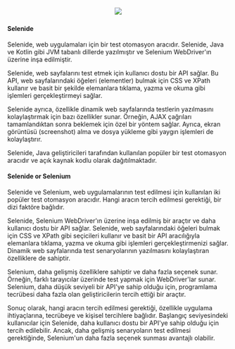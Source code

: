<h5 align="center"><img src="https://miro.medium.com/v2/resize:fit:640/format:webp/1*ln3WCrAhqC7QT4TwXkc9Aw.png"/></h5>   
<h4>Selenide</h4>
Selenide, web uygulamaları için bir test otomasyon aracıdır. Selenide, Java ve Kotlin gibi JVM tabanlı dillerde yazılmıştır ve Selenium WebDriver'ın üzerine inşa edilmiştir.

Selenide, web sayfalarını test etmek için kullanıcı dostu bir API sağlar. Bu API, web sayfalarındaki öğeleri (elementler) bulmak için CSS ve XPath kullanır ve basit bir şekilde elemanlara tıklama, yazma ve okuma gibi işlemleri gerçekleştirmeyi sağlar.

Selenide ayrıca, özellikle dinamik web sayfalarında testlerin yazılmasını kolaylaştırmak için bazı özellikler sunar. Örneğin, AJAX çağrıları tamamlandıktan sonra beklemek için özel bir yöntem sağlar. Ayrıca, ekran görüntüsü (screenshot) alma ve dosya yükleme gibi yaygın işlemleri de kolaylaştırır.

Selenide, Java geliştiricileri tarafından kullanılan popüler bir test otomasyon aracıdır ve açık kaynak kodlu olarak dağıtılmaktadır.

<h4>Selenide or Selenium</h4> 

Selenide ve Selenium, web uygulamalarının test edilmesi için kullanılan iki popüler test otomasyon aracıdır. Hangi aracın tercih edilmesi gerektiği, bir dizi faktöre bağlıdır.

Selenide, Selenium WebDriver'ın üzerine inşa edilmiş bir araçtır ve daha kullanıcı dostu bir API sağlar. Selenide, web sayfalarındaki öğeleri bulmak için CSS ve XPath gibi seçicileri kullanır ve basit bir API aracılığıyla elemanlara tıklama, yazma ve okuma gibi işlemleri gerçekleştirmenizi sağlar. Dinamik web sayfalarında test senaryolarının yazılmasını kolaylaştıran özelliklere de sahiptir.

Selenium, daha gelişmiş özelliklere sahiptir ve daha fazla seçenek sunar. Örneğin, farklı tarayıcılar üzerinde test yapmak için WebDriver'lar sunar. Selenium, daha düşük seviyeli bir API'ye sahip olduğu için, programlama tecrübesi daha fazla olan geliştiricilerin tercih ettiği bir araçtır.

Sonuç olarak, hangi aracın tercih edilmesi gerektiği, özellikle uygulama ihtiyaçlarına, tecrübeye ve kişisel tercihlere bağlıdır. Başlangıç seviyesindeki kullanıcılar için Selenide, daha kullanıcı dostu bir API'ye sahip olduğu için tercih edilebilir. Ancak, daha gelişmiş senaryoların test edilmesi gerektiğinde, Selenium'un daha fazla seçenek sunması avantajlı olabilir.
